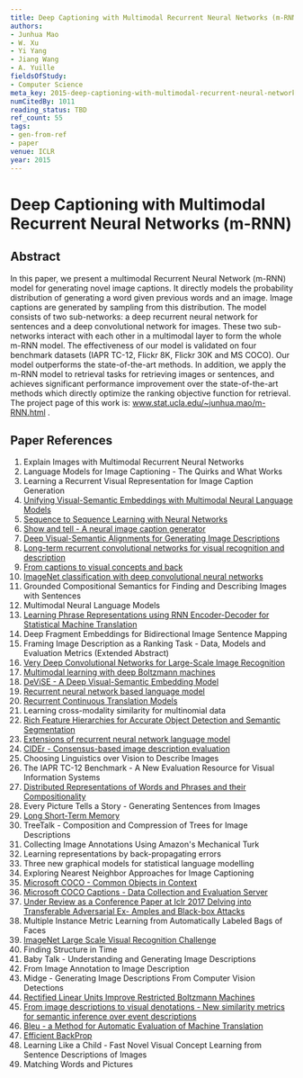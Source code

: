 ```yaml
---
title: Deep Captioning with Multimodal Recurrent Neural Networks (m-RNN)
authors:
- Junhua Mao
- W. Xu
- Yi Yang
- Jiang Wang
- A. Yuille
fieldsOfStudy:
- Computer Science
meta_key: 2015-deep-captioning-with-multimodal-recurrent-neural-networks-m-rnn
numCitedBy: 1011
reading_status: TBD
ref_count: 55
tags:
- gen-from-ref
- paper
venue: ICLR
year: 2015
---
```


# Deep Captioning with Multimodal Recurrent Neural Networks (m-RNN)

## Abstract

In this paper, we present a multimodal Recurrent Neural Network (m-RNN) model for generating novel image captions. It directly models the probability distribution of generating a word given previous words and an image. Image captions are generated by sampling from this distribution. The model consists of two sub-networks: a deep recurrent neural network for sentences and a deep convolutional network for images. These two sub-networks interact with each other in a multimodal layer to form the whole m-RNN model. The effectiveness of our model is validated on four benchmark datasets (IAPR TC-12, Flickr 8K, Flickr 30K and MS COCO). Our model outperforms the state-of-the-art methods. In addition, we apply the m-RNN model to retrieval tasks for retrieving images or sentences, and achieves significant performance improvement over the state-of-the-art methods which directly optimize the ranking objective function for retrieval. The project page of this work is: www.stat.ucla.edu/~junhua.mao/m-RNN.html .

## Paper References

1. Explain Images with Multimodal Recurrent Neural Networks
2. Language Models for Image Captioning - The Quirks and What Works
3. Learning a Recurrent Visual Representation for Image Caption Generation
4. [Unifying Visual-Semantic Embeddings with Multimodal Neural Language Models](2014-unifying-visual-semantic-embeddings-with-multimodal-neural-language-models)
5. [Sequence to Sequence Learning with Neural Networks](2014-sequence-to-sequence-learning-with-neural-networks)
6. [Show and tell - A neural image caption generator](2015-show-and-tell-a-neural-image-caption-generator)
7. [Deep Visual-Semantic Alignments for Generating Image Descriptions](2017-deep-visual-semantic-alignments-for-generating-image-descriptions)
8. [Long-term recurrent convolutional networks for visual recognition and description](2015-long-term-recurrent-convolutional-networks-for-visual-recognition-and-description)
9. [From captions to visual concepts and back](2015-from-captions-to-visual-concepts-and-back)
10. [ImageNet classification with deep convolutional neural networks](2012-imagenet-classification-with-deep-convolutional-neural-networks)
11. Grounded Compositional Semantics for Finding and Describing Images with Sentences
12. Multimodal Neural Language Models
13. [Learning Phrase Representations using RNN Encoder-Decoder for Statistical Machine Translation](2014-learning-phrase-representations-using-rnn-encoder-decoder-for-statistical-machine-translation)
14. Deep Fragment Embeddings for Bidirectional Image Sentence Mapping
15. Framing Image Description as a Ranking Task - Data, Models and Evaluation Metrics (Extended Abstract)
16. [Very Deep Convolutional Networks for Large-Scale Image Recognition](2015-very-deep-convolutional-networks-for-large-scale-image-recognition)
17. [Multimodal learning with deep Boltzmann machines](2012-multimodal-learning-with-deep-boltzmann-machines)
18. [DeViSE - A Deep Visual-Semantic Embedding Model](2013-devise-a-deep-visual-semantic-embedding-model)
19. [Recurrent neural network based language model](2010-recurrent-neural-network-based-language-model)
20. [Recurrent Continuous Translation Models](2013-recurrent-continuous-translation-models)
21. Learning cross-modality similarity for multinomial data
22. [Rich Feature Hierarchies for Accurate Object Detection and Semantic Segmentation](2014-rich-feature-hierarchies-for-accurate-object-detection-and-semantic-segmentation)
23. [Extensions of recurrent neural network language model](2011-extensions-of-recurrent-neural-network-language-model)
24. [CIDEr - Consensus-based image description evaluation](2015-cider-consensus-based-image-description-evaluation)
25. Choosing Linguistics over Vision to Describe Images
26. The IAPR TC-12 Benchmark - A New Evaluation Resource for Visual Information Systems
27. [Distributed Representations of Words and Phrases and their Compositionality](2013-distributed-representations-of-words-and-phrases-and-their-compositionality)
28. Every Picture Tells a Story - Generating Sentences from Images
29. [Long Short-Term Memory](1997-long-short-term-memory)
30. TreeTalk - Composition and Compression of Trees for Image Descriptions
31. Collecting Image Annotations Using Amazon's Mechanical Turk
32. Learning representations by back-propagating errors
33. Three new graphical models for statistical language modelling
34. Exploring Nearest Neighbor Approaches for Image Captioning
35. [Microsoft COCO - Common Objects in Context](2014-microsoft-coco-common-objects-in-context)
36. [Microsoft COCO Captions - Data Collection and Evaluation Server](2015-microsoft-coco-captions-data-collection-and-evaluation-server)
37. [Under Review as a Conference Paper at Iclr 2017 Delving into Transferable Adversarial Ex- Amples and Black-box Attacks](2016-under-review-as-a-conference-paper-at-iclr-2017-delving-into-transferable-adversarial-ex-amples-and-black-box-attacks)
38. Multiple Instance Metric Learning from Automatically Labeled Bags of Faces
39. [ImageNet Large Scale Visual Recognition Challenge](2015-imagenet-large-scale-visual-recognition-challenge)
40. Finding Structure in Time
41. Baby Talk - Understanding and Generating Image Descriptions
42. From Image Annotation to Image Description
43. Midge - Generating Image Descriptions From Computer Vision Detections
44. [Rectified Linear Units Improve Restricted Boltzmann Machines](2010-rectified-linear-units-improve-restricted-boltzmann-machines)
45. [From image descriptions to visual denotations - New similarity metrics for semantic inference over event descriptions](2014-from-image-descriptions-to-visual-denotations-new-similarity-metrics-for-semantic-inference-over-event-descriptions)
46. [Bleu - a Method for Automatic Evaluation of Machine Translation](2002-bleu-a-method-for-automatic-evaluation-of-machine-translation)
47. [Efficient BackProp](2012-efficient-backprop)
48. Learning Like a Child - Fast Novel Visual Concept Learning from Sentence Descriptions of Images
49. Matching Words and Pictures
